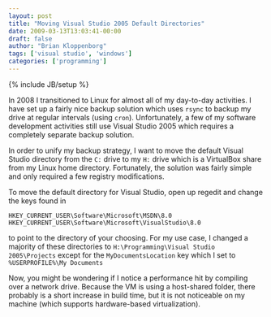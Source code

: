 ```yaml
---
layout: post
title: "Moving Visual Studio 2005 Default Directories"
date: 2009-03-13T13:03:41-00:00
draft: false
author: "Brian Kloppenborg"
tags: ['visual studio', 'windows']
categories: ['programming']
---
```

{% include JB/setup %}

In 2008 I transitioned to Linux for almost all of my day-to-day activities.
I have set up a fairly nice backup solution which uses `rsync` to backup
my drive at regular intervals (using `cron`). Unfortunately, a few of my
software development activities still use Visual Studio 2005 which requires
a completely separate backup solution.

In order to unify my backup strategy, I want to move the default Visual
Studio directory from the `C:` drive to my `H:` drive which is a VirtualBox
share from my Linux home directory. Fortunately, the solution was fairly simple
and only required a few registry modifications.

To move the default directory for Visual Studio, open up regedit and change the
keys found in

```
HKEY_CURRENT_USER\Software\Microsoft\MSDN\8.0 HKEY_CURRENT_USER\Software\Microsoft\VisualStudio\8.0
```

to point to the directory of your choosing. For my use case, I changed a
majority of these directories to `H:\Programming\Visual Studio 2005\Projects`
except for the `MyDocumentsLocation` key which I set to `%USERPROFILE%\My Documents`

Now, you might be wondering if I notice a performance hit by compiling over a
network drive. Because the VM is using a host-shared folder, there probably is a
short increase in build time, but it is not noticeable on my machine (which
supports hardware-based virtualization).
